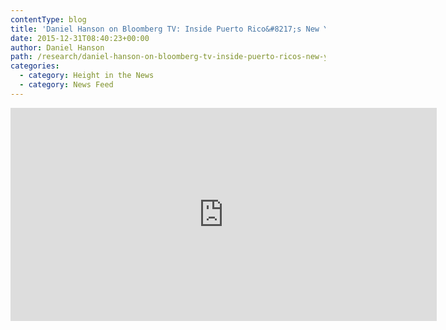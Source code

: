 ```yaml
---
contentType: blog
title: 'Daniel Hanson on Bloomberg TV: Inside Puerto Rico&#8217;s New Year&#8217;s Eve Debt Bill'
date: 2015-12-31T08:40:23+00:00
author: Daniel Hanson
path: /research/daniel-hanson-on-bloomberg-tv-inside-puerto-ricos-new-years-eve-debt-bill/
categories:
  - category: Height in the News
  - category: News Feed
---
```

<iframe src="http://www.bloomberg.com/api/embed/iframe?id=mzY8lvuaRkeSiVeKMUO5HQ" width="682" height="341" frameborder="0"></iframe>